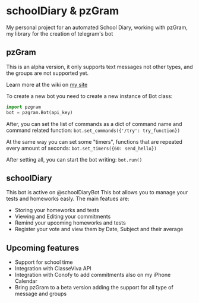 # schoolDiary & pzGram
My personal project for an automated School Diary, working with pzGram, my library for the creation of telegram's bot
## pzGram
This is an alpha version, it only supports text messages not other types, and the groups are not supported yet.

Learn more at the wiki on [my site](infopz.hopto.org/pzgram)

To create a new bot you need to create a new instance of Bot class:
```python
import pzgram
bot = pzgram.Bot(api_key)
```
After, you can set the list of commands as a dict of command name and command related function:
`bot.set_commands({'/try': try_function})`

At the same way you can set some "timers", functions that are repeated every amount of seconds:
`bot.set_timers({60: send_hello})`

After setting all, you can start the bot writing:
`bot.run()`

## schoolDiary
This bot is active on @schoolDiaryBot
This bot allows you to manage your tests and homeworks easly.
The main featues are:
* Storing your homeworks and tests
* Viewing and Editing your commitments
* Remind your upcoming homeworks and tests
* Register your vote and view them by Date, Subject and their average

## Upcoming features
* Support for school time
* Integration with ClasseViva API
* Integration with Conofy to add commitments also on my iPhone Calendar
* Bring pzGram to a beta version adding the support for all type of message and groups
